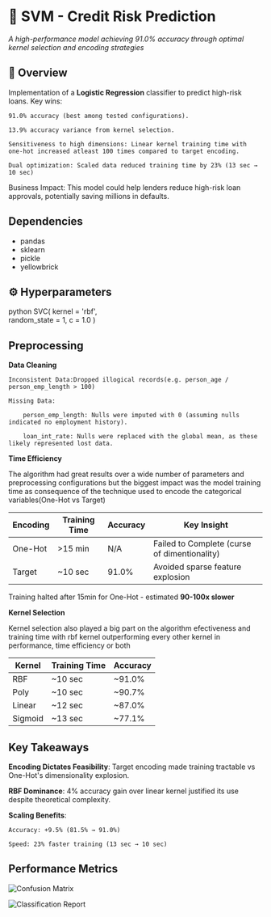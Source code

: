 # 🚀 SVM - Credit Risk Prediction  

*A high-performance model achieving 91.0% accuracy through optimal kernel selection and encoding strategies*

## 📌 Overview  
Implementation of a **Logistic Regression** classifier to predict high-risk loans. Key wins:

    91.0% accuracy (best among tested configurations).

    13.9% accuracy variance from kernel selection.

    Sensitiveness to high dimensions: Linear kernel training time with one-hot increased atleast 100 times compared to target encoding.

    Dual optimization: Scaled data reduced training time by 23% (13 sec → 10 sec)

Business Impact: This model could help lenders reduce high-risk loan approvals, potentially saving millions in defaults.

## Dependencies
- pandas
- sklearn
- pickle
- yellowbrick

## ⚙️ Hyperparameters  
python
SVC(
    kernel = 'rbf',    
    random_state = 1,
    c = 1.0
)

## Preprocessing
**Data Cleaning**

    Inconsistent Data:Dropped illogical records(e.g. person_age / person_emp_length > 100)

    Missing Data:
    
        person_emp_length: Nulls were imputed with 0 (assuming nulls indicated no employment history).

        loan_int_rate: Nulls were replaced with the global mean, as these likely represented lost data.


**Time Efficiency**

The algorithm had great results over a wide number of parameters and preprocessing configurations but the biggest impact was the model training time as consequence of the technique used to encode the categorical variables(One-Hot vs Target)

|  Encoding  |  Training Time  |  Accuracy  |                 Key Insight                    |
|------------|-----------------|------------|------------------------------------------------|
|  One-Hot   |     >15 min     |    N/A     |  Failed to Complete (curse of dimentionality)  |
|  Target    |     ~10 sec     |   91.0%    |  Avoided sparse feature explosion              |

Training halted after 15min for One-Hot - estimated **90-100x slower**

**Kernel Selection**

Kernel selection also played a big part on the algorithm efectiveness and training time with rbf kernel outperforming every other kernel in performance, time efficiency or both 

|   Kernel   |  Training Time  |  Accuracy  |
|------------|-----------------|------------|
|    RBF     |     ~10 sec     |   ~91.0%   |
|    Poly    |     ~10 sec     |   ~90.7%   |
|   Linear   |     ~12 sec     |   ~87.0%   |
|   Sigmoid  |     ~13 sec     |   ~77.1%   |


## Key Takeaways

**Encoding Dictates Feasibility**: Target encoding made training tractable vs One-Hot's dimensionality explosion.

**RBF Dominance**: 4% accuracy gain over linear kernel justified its use despite theoretical complexity.

**Scaling Benefits**:

    Accuracy: +9.5% (81.5% → 91.0%)

    Speed: 23% faster training (13 sec → 10 sec)

## Performance Metrics

![Confusion Matrix](../../../../images/svm_cm.png)

![Classification Report](../../../../images/svm_cr.png)
